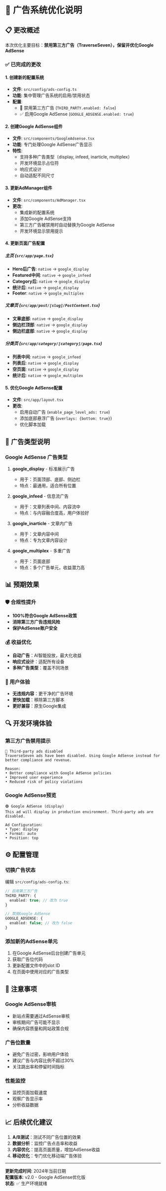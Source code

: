 # 🔧 广告系统优化说明

## 📋 更改概述

本次优化主要目标：**禁用第三方广告（TraverseSeven），保留并优化Google AdSense**

### ✅ 已完成的更改

#### 1. 创建新的配置系统

- **文件**: `src/config/ads-config.ts`
- **功能**: 集中管理广告系统的启用/禁用状态
- **配置**:
  - 🔴 禁用第三方广告 (`THIRD_PARTY.enabled: false`)
  - ✅ 启用Google AdSense (`GOOGLE_ADSENSE.enabled: true`)

#### 2. 创建Google AdSense组件

- **文件**: `src/components/GoogleAdsense.tsx`
- **功能**: 专门处理Google AdSense广告显示
- **特性**:
  - 支持多种广告类型（display, infeed, inarticle, multiplex）
  - 开发环境显示占位符
  - 响应式设计
  - 自动适配不同尺寸

#### 3. 更新AdManager组件

- **文件**: `src/components/AdManager.tsx`
- **更改**:
  - 集成新的配置系统
  - 添加Google AdSense支持
  - 第三方广告被禁用时自动替换为Google AdSense
  - 开发环境显示禁用提示

#### 4. 更新页面广告配置

##### 主页 (`src/app/page.tsx`)

- **Hero后广告**: `native` → `google_display`
- **Featured中间**: `native` → `google_infeed`
- **Category后**: `native` → `google_display`
- **统计后**: `native` → `google_display`
- **Footer**: `native` → `google_multiplex`

##### 文章页 (`src/app/post/[slug]/PostContent.tsx`)

- **文章底部**: `native` → `google_display`
- **侧边栏顶部**: `native` → `google_display`
- **侧边栏底部**: `native` → `google_display`

##### 分类页 (`src/app/category/[category]/page.tsx`)

- **列表中间**: `native` → `google_infeed`
- **列表后**: `native` → `google_display`
- **空页面**: `native` → `google_display`
- **统计后**: `native` → `google_multiplex`

#### 5. 优化Google AdSense配置

- **文件**: `src/app/layout.tsx`
- **更改**:
  - 启用自动广告 (`enable_page_level_ads: true`)
  - 添加底部悬浮广告 (`overlays: {bottom: true}`)
  - 优化脚本加载

## 🎯 广告类型说明

### Google AdSense 广告类型

1. **google_display** - 标准展示广告

   - 用于：页面顶部、底部、侧边栏
   - 特点：最通用，适合所有位置

2. **google_infeed** - 信息流广告

   - 用于：文章列表中间、内容流中
   - 特点：与内容融合度高，用户体验好

3. **google_inarticle** - 文章内广告

   - 用于：文章内容中间
   - 特点：专为文章内容设计

4. **google_multiplex** - 多重广告
   - 用于：页面底部
   - 特点：多个广告单元，收益潜力高

## 📊 预期效果

### 🛡️ 合规性提升

- **100%符合Google AdSense政策**
- **消除第三方广告违规风险**
- **保护AdSense账户安全**

### 💰 收益优化

- **自动广告**：AI智能投放，最大化收益
- **响应式设计**：适配所有设备
- **多种广告类型**：覆盖不同场景

### 🚀 用户体验

- **无违规内容**：更干净的广告环境
- **更快加载**：移除第三方脚本
- **更好兼容**：原生Google集成

## 🔍 开发环境体验

### 第三方广告禁用提示

```
🔴 Third-party ads disabled
TraverseSeven ads have been disabled. Using Google AdSense instead for better compliance and revenue.

Reason:
• Better compliance with Google AdSense policies
• Improved user experience
• Reduced risk of policy violations
```

### Google AdSense预览

```
🟢 Google AdSense (display)
This ad will display in production environment. Third-party ads are disabled.

Ad Configuration:
• Type: display
• Format: auto
• Position: top
```

## ⚙️ 配置管理

### 切换广告状态

编辑 `src/config/ads-config.ts`:

```typescript
// 启用第三方广告
THIRD_PARTY: {
  enabled: true; // 改为 true
}

// 禁用Google AdSense
GOOGLE_ADSENSE: {
  enabled: false; // 改为 false
}
```

### 添加新的AdSense单元

1. 在Google AdSense后台创建广告单元
2. 获取广告位代码
3. 更新配置文件中的slot ID
4. 在页面中使用对应的广告类型

## 🚨 注意事项

### Google AdSense审核

- 新站点需要通过AdSense审核
- 审核期间广告可能不显示
- 确保内容质量和网站政策合规

### 广告位数量

- 避免广告过密，影响用户体验
- 建议广告与内容比例不超过30%
- 关注跳出率和停留时间指标

### 性能监控

- 监控页面加载速度
- 观察广告显示率
- 分析收益数据

## 📈 后续优化建议

1. **A/B测试**：测试不同广告位置的效果
2. **数据分析**：监控广告点击率和收益
3. **内容优化**：提高页面质量，增加AdSense收益
4. **移动优化**：专门优化移动端广告体验

---

**更新完成时间**: 2024年当前日期  
**配置版本**: v2.0 - Google AdSense优化版  
**状态**: ✅ 生产环境就绪
